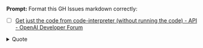 **Prompt:**
Format this GH Issues markdown correctly:

- [ ] [Get just the code from code-interpreter (without running the code) - API - OpenAI Developer Forum](https://community.openai.com/t/get-just-the-code-from-code-interpreter-without-running-the-code/490501/2)

<details>
    <summary>Quote</summary>    
    The way code interpreter works is that it outputs its AI generated code as a function call to the tool recipient.

It writes code in response to any user request that would seem best computed or which specifically refers to the python features or the file mount environment.

The function automatically sets up a sandbox environment for the session and runs the code, returning the value of the final output line to the AI. (it actually should output anything generated within the notebook, but the AI seems trained to put its “return value” at the end of all its code writing.

So no, you don’t get unexecuted code unless you ask the AI to write code specifically for you, just as all GPT-4 can do (and likely better on non-turbo).
    
    </details>

**Response:**
Here's the formatted GitHub Issues markdown:

```markdown
- [ ] [Get just the code from code-interpreter (without running the code) - API - OpenAI Developer Forum](https://community.openai.com/t/get-just-the-code-from-code-interpreter-without-running-the-code/490501/2)

<details>
  <summary>Quote</summary>
  
  > The way code interpreter works is that it outputs its AI generated code as a function call to the tool recipient.
  >
  > It writes code in response to any user request that would seem best computed or which specifically refers to the python features or the file mount environment.
  >
  > The function automatically sets up a sandbox environment for the session and runs the code, returning the value of the final output line to the AI. (it actually should output anything generated within the notebook, but the AI seems trained to put its “return value” at the end of all its code writing.
  >
  > So no, you don’t get unexecuted code unless you ask the AI to write code specifically for you, just as all GPT-4 can do (and likely better on non-turbo).

</details>
```

This markdown will create a task list item with a link, and a collapsible section containing a blockquote.

<details><summary>Metadata</summary>

- Duration: 8147 ms
- Datetime: 2023-11-12T13:47:37.462959
- Model: gpt-4-1106-preview

</details>

**Options:**
```json
{"temperature": 0.0}
```


